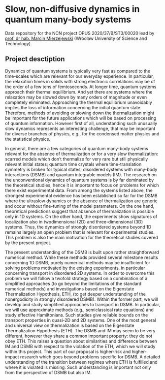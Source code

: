 # Slow, non-diffusive dynamics in quantum many-body systems 

Data repository for the NCN project OPUS 2020/37/B/ST3/00020 lead by [prof. dr hab. Marcin Mierzejewski] (Wrocław University of Science and Technology).

## Project desctiption
 
Dynamics of quantum systems is typically very fast as compared to the time-scales which
are relevant for our everyday experience. In particular, the relaxation times in solids with strong
electronic correlations may be of the order of a few tens of femtoseconds. At longer time, quantum
systems approach their thermal equilibrium. And yet there are systems where the relaxation may be
slowed down by many orders of magnitude or even completely eliminated. Approaching the thermal
equilibrium unavoidably implies the loss of information concerning the initial quantum state.
Therefore, methods of avoiding or slowing down the thermalization might be important for the
future applications which will be based on processing of quantum information. However first of all,
understanding such unusually slow dynamics represents an interesting challenge, that may be
important for diverse branches of physics, e.g., for the condensed matter physics and the statistical
physics.

In general, there are a few categories of quantum many-body systems relevant for the
absence of thermalization or for a very slow thermalization: scarred models which don’t thermalize
for very rare but still physically relevant initial states; quantum time crystals where time-translation
symmetry is broken for typical states; disordered systems with many-body interactions (DSMB)
and quantum integrable models (IM). The research on the unconventional dynamics of quantum
systems is by far dominated by the theoretical studies, hence it is important to focus on problems
for which there exist experimental data. From among the systems listed above, the strongest
experimental evidence has been established so far for the DSMB where the ultraslow dynamics or
the absence of thermalization are generic and occur without fine-tuning of the model parameters.
On the one hand, theoretical predictions suggest that absence of thermalization is possible only in
1D systems. On the other hand, the experiments show signatures of localization also in twodimensional (2D) and three-dimensional (3D) systems. Thus, the dynamics of strongly disordered
systems beyond 1D remains largely an open problem that is relevant for experimental studies. This
problem is also the main motivation for the theoretical studies covered by the present project.
 
The present understanding of the DSMB is built upon rather straightforward numerical
method. While these methods provided several milestone results concerning 1D DSMB, purely
numerical methods may be insufficient for solving problems motivated by the existing experiments,
in particular concerning transport in disordered 2D systems. In order to overcome this problem we
will follow a twofold strategy based on a combination of a simplified approaches (to go beyond the
limitations of the standard numerical methods) and investigations based on the Eigenstate
Thermalization Hypothesis, ETH, (to get deeper understanding of the nonergodicity in strongly
disordered DSMB). Within the former part, we will develop and study simplified approaches to
transport in DSMB. In particular, we will use approximate methods (e.g., semiclassical rate
equations) and study effective Hamiltonians. Such studies give reliable bounds on the transport
properties in quasi-2D and 2D systems. One of the most general and universal view on
thermalization is based on the Eigenstate Thermalization Hypothesis (ETH). The DSMB and IM
may seem to be very different, however they share a common important property: they do not obey
ETH. This raises a question about similarities and difference between IM and DSMB with respect
to the violation of the ETH, which we will study within this project. This part of our proposal is
higher-risk and higher-impact research which goes beyond problems specific for DSMB. A detailed
understanding of the transition between regimes where ETH is fulfilled and where it is violated is
missing. Such understanding is important not only from the perspective of DSMB but also IM.



[prof. dr hab. Marcin Mierzejewski]: https://mierzejewski.wppt.pwr.edu.pl/
